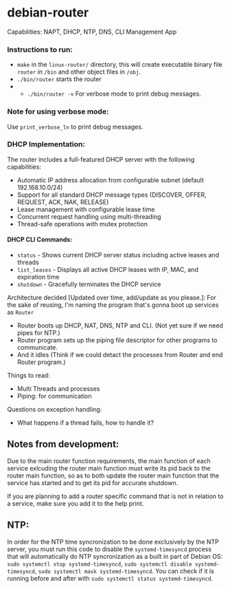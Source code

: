 # debian-router

Capabilities: NAPT, DHCP, NTP, DNS, CLI Management App

### Instructions to run:
- `make` in the `linux-router/` directory, this will create executable binary file `router` in `/bin` and other object files in `/obj`.
- `./bin/router` starts the router
- - `./bin/router -v` For verbose mode to print debug messages.
 
### Note for using verbose mode: 
Use `print_verbose_ln` to print debug messages.

### DHCP Implementation:
The router includes a full-featured DHCP server with the following capabilities:
- Automatic IP address allocation from configurable subnet (default 192.168.10.0/24)
- Support for all standard DHCP message types (DISCOVER, OFFER, REQUEST, ACK, NAK, RELEASE)
- Lease management with configurable lease time
- Concurrent request handling using multi-threading
- Thread-safe operations with mutex protection

#### DHCP CLI Commands:
- `status` - Shows current DHCP server status including active leases and threads
- `list_leases` - Displays all active DHCP leases with IP, MAC, and expiration time
- `shutdown` - Gracefully terminates the DHCP service

Architecture decided \[Updated over time, add/update as you please.\]:
For the sake of reusing, I'm naming the program that's gonna boot up services as `Router` 

- Router boots up DHCP, NAT, DNS, NTP and CLI. (Not yet sure if we need pipes for NTP.)
- Router program sets up the piping file descriptor for other programs to communicate.
- And it idles (Think if we could detact the processes from Router and end Router program.)

Things to read:
- Multi Threads and processes 
- Piping: for communication

Questions on exception handling:
- What happens if a thread fails, how to handle it?

## Notes from development:
Due to the main router function requirements, the main function of each service exlcuding the router main function must write its pid back to the router main function, so as to both update the router main function that the service has started and to get its pid for accurate shutdown.

If you are planning to add a router specific command that is not in relation to a service, make sure you add it to the help print.

## NTP:
In order for the NTP time syncronization to be done exclusively by the NTP server, you must run this code to disable the `systemd-timesyncd` process that will automatically do NTP syncronization as a built in part of Debian OS: `sudo systemctl stop systemd-timesyncd`, `sudo systemctl disable systemd-timesyncd`, `sudo systemctl mask systemd-timesyncd`. You can check if it is running before and after with `sudo systemctl status systemd-timesyncd`.